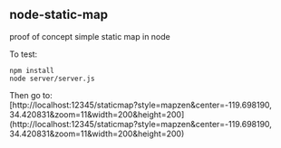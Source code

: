 ## node-static-map  
proof of concept simple static map in node  

To test:  
```
npm install  
node server/server.js
```
Then go to:  
[http://localhost:12345/staticmap?style=mapzen&center=-119.698190, 34.420831&zoom=11&width=200&height=200](http://localhost:12345/staticmap?style=mapzen&center=-119.698190, 34.420831&zoom=11&width=200&height=200)

